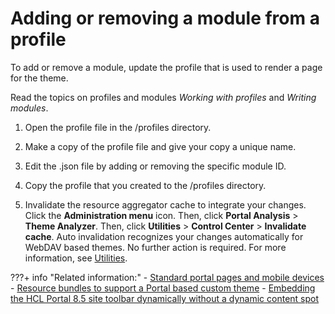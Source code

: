 # Adding or removing a module from a profile

To add or remove a module, update the profile that is used to render a page for the theme.

Read the topics on profiles and modules *Working with profiles* and *Writing modules*.

1.  Open the profile file in the /profiles directory.

2.  Make a copy of the profile file and give your copy a unique name.

3.  Edit the .json file by adding or removing the specific module ID.

4.  Copy the profile that you created to the /profiles directory.

5.  Invalidate the resource aggregator cache to integrate your changes. Click the **Administration menu** icon. Then, click **Portal Analysis** \> **Theme Analyzer**. Then, click **Utilities** \> **Control Center** \> **Invalidate cache**. Auto invalidation recognizes your changes automatically for WebDAV based themes. No further action is required. For more information, see [Utilities](../themeopt_analyzer/utilities/index.md).


<!--
-   **[Adding or removing a capability from a portlet](../dev-theme/themeopt_add_cap_portlet.md)**  
To add or remove a capability from a portlet, update the portlet.xml for the portlet, or update the portlet preferences sections for the portlet definition or portlet entity with XML access.---->


???+ info "Related information:"
    - [Standard portal pages and mobile devices](../../responsive_web_design/rwd_legacypages.md)
    - [Resource bundles to support a Portal based custom theme](../../../../extend_dx/development_tools/portal_admin_tools/language_support/supporting_new_language/adding_resource_bundles_for_new_lang/adsuplang_add_rsrc_bndl_cstm.md)
    - [Embedding the HCL Portal 8.5 site toolbar dynamically without a dynamic content spot](../../../../deployment/manage/migrate/next_steps/enable_func_migrated_portal/enable_func_migrated_themes/add_85_toolbar/themeopt_cust_toolbar_dynamic_embedding.md)

